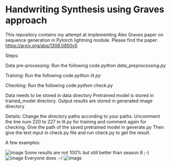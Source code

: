# Handwriting Synthesis using Graves approach

This repository contains my attempt at implementing Alex Graves paper on sequence generation in Pytorch lightning module.
Please find the paper: https://arxiv.org/abs/1308.0850v5


Steps:

Data pre-processing: Run the following code
_python data_preprocessing.py_

Training: Run the following code
_python lit.py_

Checking: Run the following code
_python check.py_

Data needs to be stored in data directory
Pretrained model is stored in trained_model directory.
Output results are stored in generated image directory

Details:
Change the directory paths according to your paths.
Uncomment the line num 220 to 227 in lit.py for training and comment again for checking.
Give the path of the saved pretrained model in generate.py
Then give the text input in check.py file and run check.py to get the result.

A few examples:

![image](https://user-images.githubusercontent.com/87189221/125092442-a66ed480-e0d1-11eb-9518-2f0b008bd6e3.png)
Some results are not 100% but still better than season 8 ;-)
![image](https://user-images.githubusercontent.com/87189221/125092598-c900ed80-e0d1-11eb-830d-136846fa707a.png)
Everyone does :-/
![image](https://user-images.githubusercontent.com/87189221/125092642-d28a5580-e0d1-11eb-887f-44b1ee723b5e.png)

